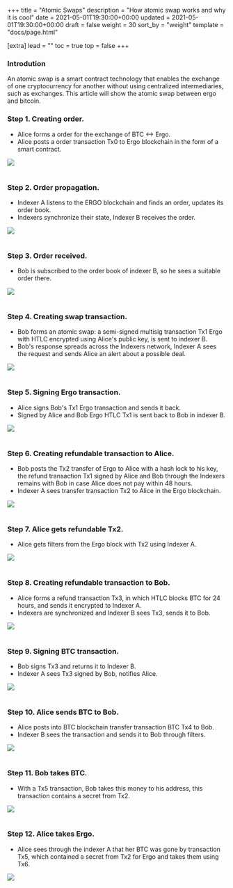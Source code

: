 +++
title = "Atomic Swaps"
description = "How atomic swap works and why it is cool"
date = 2021-05-01T19:30:00+00:00
updated = 2021-05-01T19:30:00+00:00
draft = false
weight = 30
sort_by = "weight"
template = "docs/page.html"

[extra]
lead = ""
toc = true
top = false
+++


### Introdution
An atomic swap is a smart contract technology that enables the exchange of one cryptocurrency for another without using centralized intermediaries, such as exchanges. This article will show the atomic swap between ergo and bitcoin.

### Step 1. Creating order.
- Alice forms a order for the exchange of BTC <-> Ergo.
- Alice posts a order transaction Tx0 to Ergo blockchain in the form of a smart contract.
<div class="col-lg-16">
  <img style="max-height:100%; max-width:100%;" class="atomicstep" src="/docs/atomic/step1.png">
</div>
&nbsp;

### Step 2. Order propagation.
- Indexer A listens to the ERGO blockchain and finds an order, updates its order book.
- Indexers synchronize their state, Indexer B receives the order.
<div class="col-lg-16">
  <img style="max-height:100%; max-width:100%;" class="atomicstep" src="/docs/atomic/step2.png">
</div>
&nbsp;

### Step 3. Order received.
- Bob is subscribed to the order book of indexer B, so he sees a suitable order there.
<div class="col-lg-16">
  <img style="max-height:100%; max-width:100%;" class="atomicstep" src="/docs/atomic/step3.png">
</div>
&nbsp;

### Step 4. Creating swap transaction.

- Bob forms an atomic swap: a semi-signed multisig transaction Tx1 Ergo with HTLC encrypted using Alice's public key, is sent to indexer B.
- Bob's response spreads across the Indexers network, Indexer A sees the request and sends Alice an alert about a possible deal.
<div class="col-lg-16">
  <img style="max-height:100%; max-width:100%;" class="atomicstep" src="/docs/atomic/step4.png">
</div>
&nbsp;

### Step 5. Signing Ergo transaction.
- Alice signs Bob's Tx1 Ergo transaction and sends it back.
- Signed by Alice and Bob Ergo HTLC Tx1 is sent back to Bob in indexer B.
<div class="col-lg-16">
  <img style="max-height:100%; max-width:100%;" class="atomicstep" src="/docs/atomic/step5.png">
</div>
&nbsp;

### Step 6. Creating refundable transaction to Alice.
- Bob posts the Tx2 transfer of Ergo to Alice with a hash lock to his key, the refund transaction Tx1 signed by Alice and Bob through the Indexers remains with Bob in case Alice does not pay within 48 hours.
- Indexer A sees transfer transaction Tx2 to Alice in the Ergo blockchain.
<div class="col-lg-16">
  <img style="max-height:100%; max-width:100%;" class="atomicstep" src="/docs/atomic/step6.png">
</div>
&nbsp;

### Step 7. Alice gets refundable Tx2.
- Alice gets filters from the Ergo block with Tx2 using Indexer A.
<div class="col-lg-16">
  <img style="max-height:100%; max-width:100%;" class="atomicstep" src="/docs/atomic/step7.png">
</div>
&nbsp;

### Step 8. Creating refundable transaction to Bob.
- Alice forms a refund transaction Tx3, in which HTLC blocks BTC for 24 hours, and sends it encrypted to Indexer A.
- Indexers are synchronized and Indexer B sees Tx3, sends it to Bob.
<div class="col-lg-16">
  <img style="max-height:100%; max-width:100%;" class="atomicstep" src="/docs/atomic/step8.png">
</div>
&nbsp;

### Step 9. Signing BTC transaction.
- Bob signs Tx3 and returns it to Indexer B.
- Indexer A sees Tx3 signed by Bob, notifies Alice.
<div class="col-lg-16">
  <img style="max-height:100%; max-width:100%;" class="atomicstep" src="/docs/atomic/step9.png">
</div>
&nbsp;

### Step 10. Alice sends BTC to Bob.
- Alice posts into BTC blockchain transfer transaction BTC Tx4 to Bob.
- Indexer B sees the transaction and sends it to Bob through filters.
<div class="col-lg-16">
  <img style="max-height:100%; max-width:100%;" class="atomicstep" src="/docs/atomic/step10.png">
</div>
&nbsp;

### Step 11. Bob takes BTC.
- With a Tx5 transaction, Bob takes this money to his address, this transaction contains a secret from Tx2.
<div class="col-lg-16">
  <img style="max-height:100%; max-width:100%;" class="atomicstep" src="/docs/atomic/step11.png">
</div>
&nbsp;

### Step 12. Alice takes Ergo.
- Alice sees through the indexer A that her BTC was gone by transaction Tx5, which contained a secret from Tx2 for Ergo and takes them using Tx6.
<div class="col-lg-16">
  <img style="max-height:100%; max-width:100%;" class="atomicstep" src="/docs/atomic/step12.png">
</div>
&nbsp;
